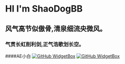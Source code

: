 # HI I'm ShaoDogBB
## 风气高节似傲骨,清泉细流央微风。
### 气贯长虹削利剑,正气浩歌划长空。
####AE小白
[![GitHub WidgetBox](https://github-widgetbox.vercel.app/api/profile?username=ShaoqingG888&data=followers,repositories,stars,commits)](https://github.com/Jurredr/github-widgetbox)
[![GitHub WidgetBox](https://github-widgetbox.vercel.app/api/skills?languages=java,python,html,yaml)](https://github.com/Jurredr/github-widgetbox)
